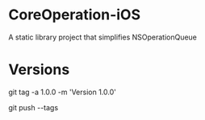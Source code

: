 # CoreOperation-iOS

A static library project that simplifies NSOperationQueue

# Versions

git tag -a 1.0.0 -m 'Version 1.0.0'

git push --tags